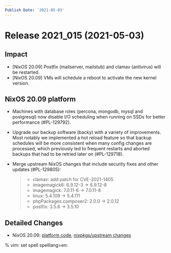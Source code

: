 ```yaml
---
Publish Date: '2021-05-03'
---
```


# Release 2021_015 (2021-05-03)

## Impact

- \[NixOS 20.09\] Postfix (mailserver, mailstub) and clamav (antivirus) will be restarted.
- \[NixOS 20.09\] VMs will schedule a reboot to activate the new kernel version.

## NixOS 20.09 platform

- Machines with database roles (percona, mongodb, mysql and postgresql) now
  disable I/O scheduling when running on SSDs for better performance (#PL-129792).

- Upgrade our backup software (backy) with a variety of improvements.
  Most notably we implemented a hot reload feature so that backup schedules will
  be more consistent when many config changes are processed, which previously
  led to frequent restarts and aborted backups that had to be retried later on (#PL-129718).

- Merge upstream NixOS changes that include security fixes and other updates (#PL-129805):

  > - clamav: add patch for CVE-2021-1405
  > - imagemagick6: 6.9.12-3 -> 6.9.12-8
  > - imagemagick: 7.0.11-6 -> 7.0.11-8
  > - linux: 5.4.109 -> 5.4.111
  > - phpPackages.composer2: 2.0.0 -> 2.0.12
  > - postfix: 3.5.6 -> 3.5.10

## Detailed Changes

- NixOS 20.09: [platform code](https://github.com/flyingcircusio/fc-nixos/compare/fc/r2021_014/20.09...e9377204d9dbea57000e6447c35a4b928b5e2e46),
  [nixpkgs/upstream changes](https://github.com/flyingcircusio/nixpkgs/compare/753913a8cb8310f4631860b7f77af13bd00eb031...be3024f017f3c5cbf554516c28c4d0dae97d300d)

% vim: set spell spelllang=en:
